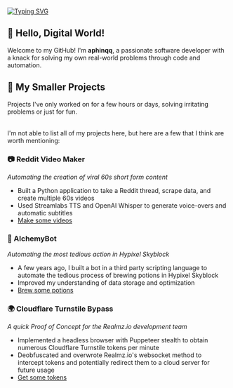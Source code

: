 ###
###
[![Typing SVG](https://readme-typing-svg.herokuapp.com?font=Winky+Rough&weight=500&size=35&pause=1000&width=435&lines=Hi%2C+I'm+aphinqq;I+like+to+get+things+done;I+build+practical+applications;I+learn+extremely+quickly)](https://git.io/typing-svg)
## 👋 Hello, Digital World!

Welcome to my GitHub!
I'm **aphinqq**, a passionate software developer with a knack for solving my own real-world problems through code and automation.

## 🌟 My Smaller Projects
Projects I've only worked on for a few hours or days, solving irritating problems or just for fun.
######
I'm not able to list all of my projects here, but here are a few that I think are worth mentioning:

### 📷 Reddit Video Maker
*Automating the creation of viral 60s short form content*
- Built a Python application to take a Reddit thread, scrape data, and create multiple 60s videos
- Used Streamlabs TTS and OpenAI Whisper to generate voice-overs and automatic subtitles
- [Make some videos](https://github.com/aphcore/Python-Video-Generator)

### 🤖 AlchemyBot
*Automating the most tedious action in Hypixel Skyblock*
- A few years ago, I built a bot in a third party scripting language to automate the tedious process of brewing potions in Hypixel Skyblock
- Improved my understanding of data storage and optimization
- [Brew some potions](https://github.com/aphcore/alchemybot)

### 🌍 Cloudflare Turnstile Bypass
*A quick Proof of Concept for the Realmz.io development team*
- Implemented a headless browser with Puppeteer stealth to obtain numerous Cloudflare Turnstile tokens per minute
- Deobfuscated and overwrote Realmz.io's websocket method to intercept tokens and potentially redirect them to a cloud server for future usage
- [Get some tokens](https://github.com/aphcore/Cloudflare-Turnstile-Bypass)
